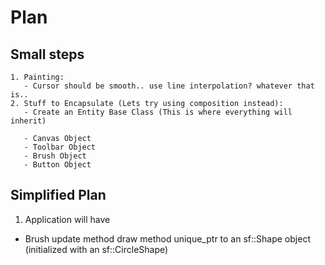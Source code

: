 # Plan

## Small steps

    1. Painting:
       - Cursor should be smooth.. use line interpolation? whatever that is..
    2. Stuff to Encapsulate (Lets try using composition instead):
       - Create an Entity Base Class (This is where everything will inherit)
       
       - Canvas Object              
       - Toolbar Object
       - Brush Object
       - Button Object
       
       
       
       
## Simplified Plan

1. Application will have
 - Brush
    update method
    draw method
    unique_ptr to an sf::Shape object (initialized with an sf::CircleShape)
    
  
